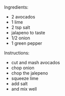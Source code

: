 Ingredients:
- 2 avocados
- 1 lime
- 2 tsp salt
- jalapeno to taste
- 1/2 onion
- 1 green pepper

Instructions:
- cut and mash avocados
- chop onion
- chop the jalepeno
- squeeze lime
- add salt
- and mix well
